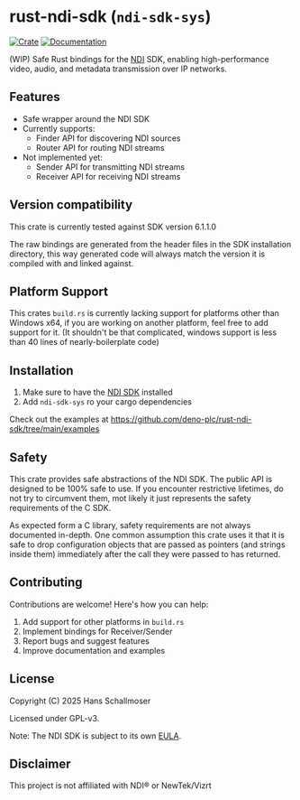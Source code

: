 # rust-ndi-sdk (`ndi-sdk-sys`)

[![Crate](https://img.shields.io/crates/v/ndi-sdk-sys.svg)](https://crates.io/crates/ndi-sdk-sys)
[![Documentation](https://docs.rs/ndi-sdk-sys/badge.svg)](https://docs.rs/ndi-sdk-sys)

(WIP) Safe Rust bindings for the [NDI](https://ndi.video/) SDK, enabling
high-performance video, audio, and metadata transmission over IP networks.

## Features

- Safe wrapper around the NDI SDK
- Currently supports:
  - Finder API for discovering NDI sources
  - Router API for routing NDI streams
- Not implemented yet:
  - Sender API for transmitting NDI streams
  - Receiver API for receiving NDI streams

## Version compatibility

This crate is currently tested against SDK version 6.1.1.0

The raw bindings are generated from the header files in the SDK installation
directory, this way generated code will always match the version it is compiled
with and linked against.

## Platform Support

This crates `build.rs` is currently lacking support for platforms other than
Windows x64, if you are working on another platform, feel free to add support
for it. (It shouldn't be that complicated, windows support is less than 40 lines
of nearly-boilerplate code)

## Installation

1. Make sure to have the [NDI SDK](https://ndi.video/for-developers/#ndi-sdk)
   installed
2. Add `ndi-sdk-sys` ro your cargo dependencies

Check out the examples at
https://github.com/deno-plc/rust-ndi-sdk/tree/main/examples

## Safety

This crate provides safe abstractions of the NDI SDK. The public API is designed
to be 100% safe to use. If you encounter restrictive lifetimes, do not try to
circumvent them, mot likely it just represents the safety requirements of the C
SDK.

As expected form a C library, safety requirements are not always documented
in-depth. One common assumption this crate uses it that it is safe to drop
configuration objects that are passed as pointers (and strings inside them)
immediately after the call they were passed to has returned.

## Contributing

Contributions are welcome! Here's how you can help:

1. Add support for other platforms in `build.rs`
2. Implement bindings for Receiver/Sender
3. Report bugs and suggest features
4. Improve documentation and examples

## License

Copyright (C) 2025 Hans Schallmoser

Licensed under GPL-v3.

Note: The NDI SDK is subject to its own
[EULA](https://ndi.video/for-developers/#ndi-sdk).

## Disclaimer

This project is not affiliated with NDI® or NewTek/Vizrt
